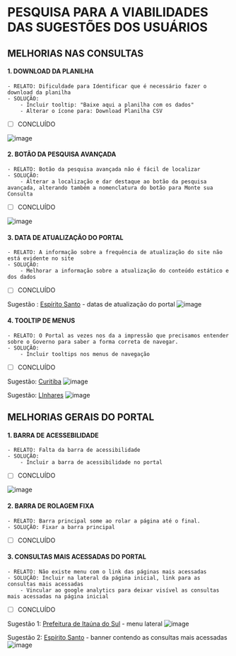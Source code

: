 # PESQUISA PARA A VIABILIDADES DAS SUGESTÕES DOS USUÁRIOS

## MELHORIAS NAS CONSULTAS

#### 1. DOWNLOAD DA PLANILHA
    - RELATO: Dificuldade para Identificar que é necessário fazer o download da planilha
    - SOLUÇÃO: 
        - Incluir tooltip: "Baixe aqui a planilha com os dados"
        - Alterar o ícone para: Download Planilha CSV
- [ ] CONCLUÍDO
        
![image](https://user-images.githubusercontent.com/52920939/149548410-20e4444f-8d9a-49fd-9d55-b169aced0c0f.png)

#### 2. BOTÃO DA PESQUISA AVANÇADA
    - RELATO: Botão da pesquisa avançada não é fácil de localizar
    - SOLUÇÃO:
        - Alterar a localização e dar destaque ao botão da pesquisa avançada, alterando também a nomenclatura do botão para Monte sua Consulta
- [ ] CONCLUÍDO
    
![image](https://user-images.githubusercontent.com/52920939/149548998-c9cb0c1c-8ffd-40fb-88cc-53453ea8b831.png)

#### 3. DATA DE ATUALIZAÇÃO DO PORTAL
    - RELATO: A informação sobre a frequência de atualização do site não está evidente no site
    - SOLUÇÃO:
        - Melhorar a informação sobre a atualização do conteúdo estático e dos dados
- [ ] CONCLUÍDO

Sugestão : [Espírito Santo](https://transparencia.es.gov.br/) - datas de atualização do portal
![image](https://user-images.githubusercontent.com/52920939/149558416-74820d1d-f863-4c53-b000-80eaa1c8f346.png)

#### 4. TOOLTIP DE MENUS
    - RELATO: O Portal as vezes nos da a impressão que precisamos entender sobre o Governo para saber a forma correta de navegar.
    - SOLUÇÃO:
        - Incluir tooltips nos menus de navegação
- [ ] CONCLUÍDO

Sugestão: [Curitiba](https://www.transparencia.curitiba.pr.gov.br/)
![image](https://user-images.githubusercontent.com/52920939/149560336-946f1237-b5a6-43c4-afa9-69c5c8312904.png)

Sugestão: [LInhares](https://linhares-es.portaltp.com.br/)
![image](https://user-images.githubusercontent.com/52920939/149560132-3dafb97e-27db-4192-ac0a-3c6dc7643bed.png)
        
  
## MELHORIAS GERAIS DO PORTAL

#### 1. BARRA DE ACESSEBILIDADE
    - RELATO: Falta da barra de acessibilidade
    - SOLUÇÃO: 
        - Incluir a barra de acessibilidade no portal
- [ ] CONCLUÍDO
    
![image](https://user-images.githubusercontent.com/52920939/149548678-4c755d88-519c-4943-8f03-791557e3a9e9.png)

#### 2. BARRA DE ROLAGEM FIXA
    - RELATO: Barra principal some ao rolar a página até o final.
    - SOLUÇÃO: Fixar a barra principal
- [ ] CONCLUÍDO    

#### 3. CONSULTAS MAIS ACESSADAS DO PORTAL
    - RELATO: Não existe menu com o link das páginas mais acessadas
    - SOLUÇÃO: Incluir na lateral da página inicial, link para as consultas mais acessadas
        - Vincular ao google analytics para deixar visível as consultas mais acessadas na página inicial
- [ ] CONCLUÍDO    

Sugestão 1: [Prefeitura de Itaúna do Sul](http://132.255.73.94:7474/transparencia/consultasMaisAcessadas) - menu lateral
![image](https://user-images.githubusercontent.com/52920939/149557649-759bf759-97dc-4865-9a13-e328270a7396.png)

Sugestão 2: [Espírito Santo](https://transparencia.es.gov.br/) - banner contendo as consultas mais acessadas
![image](https://user-images.githubusercontent.com/52920939/149558051-f12f2e54-61f6-4a62-b9e2-d8eb00f47914.png)



